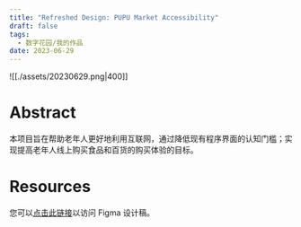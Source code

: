 ```yaml
---
title: "Refreshed Design: PUPU Market Accessibility"
draft: false
tags:
  - 数字花园/我的作品
date: 2023-06-29
---
```


![[./assets/20230629.png|400]]

# Abstract

本项目旨在帮助老年人更好地利用互联网，通过降低现有程序界面的认知门槛；实现提高老年人线上购买食品和百货的购买体验的目标。

# Resources

您可以[点击此链接](https://www.figma.com/file/fhUTlFokoXEY0ltd5TSGkw/Showcase-PUPU-Accessibility?type=design&node-id=0%3A1&mode=design&t=Pexj1cXABhBo3dsc-1)以访问 Figma 设计稿。